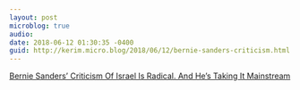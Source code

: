 ```yaml
---
layout: post
microblog: true
audio: 
date: 2018-06-12 01:30:35 -0400
guid: http://kerim.micro.blog/2018/06/12/bernie-sanders-criticism.html
---
```

[Bernie Sanders’ Criticism Of Israel Is Radical. And He’s Taking It Mainstream](https://forward.com/opinion/402885/bernie-sanders-criticism-of-israel-is-radical-and-hes-taking-it-mainstream/)
